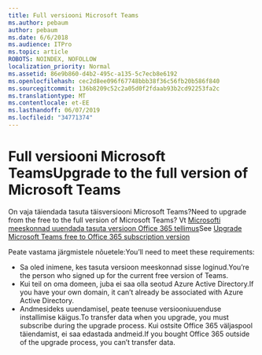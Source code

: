 ```yaml
---
title: Full versiooni Microsoft Teams
ms.author: pebaum
author: pebaum
ms.date: 6/6/2018
ms.audience: ITPro
ms.topic: article
ROBOTS: NOINDEX, NOFOLLOW
localization_priority: Normal
ms.assetid: 86e9b860-d4b2-495c-a135-5c7ecb8e6192
ms.openlocfilehash: cec2d8ee096f67748bbb38f36c56fb20b586f840
ms.sourcegitcommit: 136b8209c52c2a05d0f2fdaab93b2cd92253fa2c
ms.translationtype: MT
ms.contentlocale: et-EE
ms.lasthandoff: 06/07/2019
ms.locfileid: "34771374"
---
```

# <a name="upgrade-to-the-full-version-of-microsoft-teams"></a><span data-ttu-id="02733-102">Full versiooni Microsoft Teams</span><span class="sxs-lookup"><span data-stu-id="02733-102">Upgrade to the full version of Microsoft Teams</span></span>

<span data-ttu-id="02733-103">On vaja täiendada tasuta täisversiooni Microsoft Teams?</span><span class="sxs-lookup"><span data-stu-id="02733-103">Need to upgrade from the free to the full version of Microsoft Teams?</span></span> <span data-ttu-id="02733-104">Vt [Microsofti meeskonnad uuendada tasuta versioon Office 365 tellimus](https://docs.microsoft.com/microsoftteams/upgrade-freemium)</span><span class="sxs-lookup"><span data-stu-id="02733-104">See [Upgrade Microsoft Teams free to Office 365 subscription version](https://docs.microsoft.com/microsoftteams/upgrade-freemium)</span></span>

<span data-ttu-id="02733-105">Peate vastama järgmistele nõuetele:</span><span class="sxs-lookup"><span data-stu-id="02733-105">You’ll need to meet these requirements:</span></span>
- <span data-ttu-id="02733-106">Sa oled inimene, kes tasuta versioon meeskonnad sisse loginud.</span><span class="sxs-lookup"><span data-stu-id="02733-106">You’re the person who signed up for the current free version of Teams.</span></span>
- <span data-ttu-id="02733-107">Kui teil on oma domeen, juba ei saa olla seotud Azure Active Directory.</span><span class="sxs-lookup"><span data-stu-id="02733-107">If you have your own domain, it can’t already be associated with Azure Active Directory.</span></span>
- <span data-ttu-id="02733-108">Andmesideks uuendamisel, peate teenuse versiooniuuenduse installimise käigus.</span><span class="sxs-lookup"><span data-stu-id="02733-108">To transfer data when you upgrade, you must subscribe during the upgrade process.</span></span> <span data-ttu-id="02733-109">Kui ostsite Office 365 väljaspool täiendamist, ei saa edastada andmeid.</span><span class="sxs-lookup"><span data-stu-id="02733-109">If you bought Office 365 outside of the upgrade process, you can’t transfer data.</span></span>


